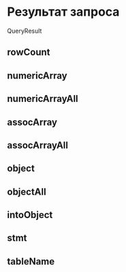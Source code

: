 # Результат запроса

QueryResult

## rowCount

## numericArray

## numericArrayAll

## assocArray

## assocArrayAll

## object

## objectAll

## intoObject

## stmt

## tableName
